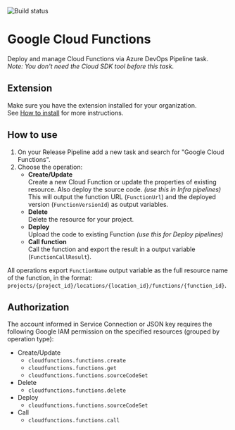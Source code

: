 ![Build status](https://dev.azure.com/nexsobr/Nexso%20Agile%20Team/_apis/build/status/Tools/External/AzureDevOps.GoogleCloudTools.TaskFunctions)

# Google Cloud Functions

Deploy and manage Cloud Functions via Azure DevOps Pipeline task.  
*Note: You don't need the Cloud SDK tool before this task.*

## Extension

Make sure you have the extension installed for your organization.  
See [How to install](/#how-to-install-extension) for more instructions.

## How to use

1. On your Release Pipeline add a new task and search for "Google Cloud Functions".  
2. Choose the operation:
    - **Create/Update**  
Create a new Cloud Function or update the properties of existing resource. Also deploy the source code. *(use this in Infra pipelines)*  
This will output the function URL (`FunctionUrl`) and the deployed version (`FunctionVersionId`) as output variables.
    - **Delete**  
Delete the resource for your project.
    - **Deploy**  
Upload the code to existing Function *(use this for Deploy pipelines)*
    - **Call function**  
Call the function and export the result in a output variable (`FunctionCallResult`).

All operations export `FunctionName` output variable as the full resource name of the function, in the format: `projects/{project_id}/locations/{location_id}/functions/{function_id}`.

## Authorization

The account informed in Service Connection or JSON key requires the following Google IAM permission on the specified resources (grouped by operation type):
- Create/Update
  - `cloudfunctions.functions.create`
  - `cloudfunctions.functions.get`
  - `cloudfunctions.functions.sourceCodeSet`
- Delete
  - `cloudfunctions.functions.delete`
- Deploy
  - `cloudfunctions.functions.sourceCodeSet`
- Call
  - `cloudfunctions.functions.call`
